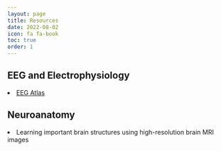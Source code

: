 ```yaml
---
layout: page
title: Resources
date: 2022-08-02
icon: fa fa-book
toc: true
order: 1
---
```


<h2>EEG and Electrophysiology</h2>
<li> <a href="/EEGAtlas">EEG Atlas</a>

<h2>Neuroanatomy</h2>
<li>Learning important brain structures using high-resolution brain MRI images</li>
